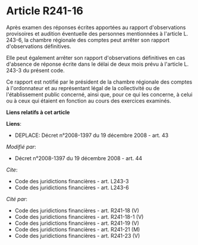 # Article R241-16

Après examen des réponses écrites apportées au rapport d'observations provisoires et audition éventuelle des personnes
mentionnées à l'article L. 243-6, la chambre régionale des comptes peut arrêter son rapport d'observations définitives. 

Elle peut également arrêter son rapport d'observations définitives en cas d'absence de réponse écrite dans le délai de deux
mois prévu à l'article L. 243-3 du présent code. 

Ce rapport est notifié par le président de la chambre régionale des comptes à l'ordonnateur et au représentant légal de la
collectivité ou de l'établissement public concerné, ainsi que, pour ce qui les concerne, à celui ou à ceux qui étaient en
fonction au cours des exercices examinés.

**Liens relatifs à cet article**

**Liens**:

  - DEPLACE: Décret n°2008-1397 du 19 décembre 2008 - art. 43

_Modifié par_:

  - Décret n°2008-1397 du 19 décembre 2008 - art. 44

_Cite_:

  - Code des juridictions financières - art. L243-3
  - Code des juridictions financières - art. L243-6

_Cité par_:

  - Code des juridictions financières - art. R241-18 (V)
  - Code des juridictions financières - art. R241-18-1 (V)
  - Code des juridictions financières - art. R241-19 (V)
  - Code des juridictions financières - art. R241-21 (M)
  - Code des juridictions financières - art. R241-23 (V)
